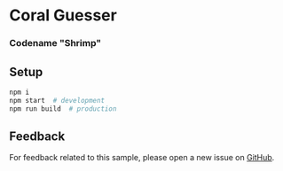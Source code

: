 # Coral Guesser
### Codename "Shrimp"

## Setup

```sh
npm i
npm start  # development
npm run build  # production
```

## Feedback

For feedback related to this sample, please open a new issue on
[GitHub](https://github.com/seanboe/triton-shrimp/issues).
